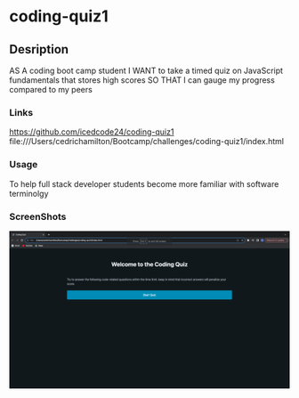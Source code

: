 # coding-quiz1

## Desription
AS A coding boot camp student
I WANT to take a timed quiz on JavaScript fundamentals that stores high scores
SO THAT I can gauge my progress compared to my peers

### Links
https://github.com/icedcode24/coding-quiz1
file:///Users/cedrichamilton/Bootcamp/challenges/coding-quiz1/index.html

### Usage
To help full stack developer students become more familiar with software terminolgy

### ScreenShots
![Alt text](<coding quiz screen shot.png>)